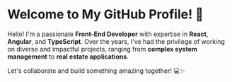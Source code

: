 # Welcome to My GitHub Profile! 👋

Hello! I'm a passionate **Front-End Developer** with expertise in **React**, **Angular**, and **TypeScript**. Over the years, I've had the privilege of working on diverse and impactful projects, ranging from **complex system management** to **real estate applications**.

Let's collaborate and build something amazing together! 💻✨
